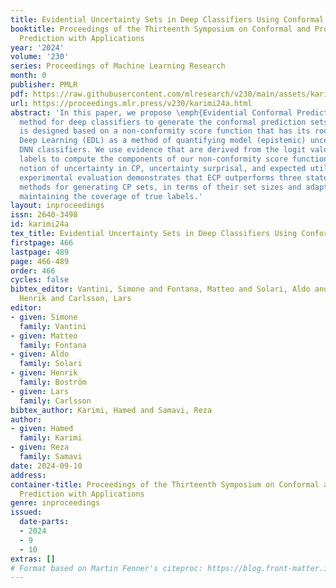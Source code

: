 ```yaml
---
title: Evidential Uncertainty Sets in Deep Classifiers Using Conformal Prediction
booktitle: Proceedings of the Thirteenth Symposium on Conformal and Probabilistic
  Prediction with Applications
year: '2024'
volume: '230'
series: Proceedings of Machine Learning Research
month: 0
publisher: PMLR
pdf: https://raw.githubusercontent.com/mlresearch/v230/main/assets/karimi24a/karimi24a.pdf
url: https://proceedings.mlr.press/v230/karimi24a.html
abstract: 'In this paper, we propose \emph{Evidential Conformal Prediction (ECP)}
  method for deep classifiers to generate the conformal prediction sets. Our method
  is designed based on a non-conformity score function that has its roots in Evidential
  Deep Learning (EDL) as a method of quantifying model (epistemic) uncertainty in
  DNN classifiers. We use evidence that are derived from the logit values of target
  labels to compute the components of our non-conformity score function: the heuristic
  notion of uncertainty in CP, uncertainty surprisal, and expected utility. Our extensive
  experimental evaluation demonstrates that ECP outperforms three state-of-the-art
  methods for generating CP sets, in terms of their set sizes and adaptivity while
  maintaining the coverage of true labels.'
layout: inproceedings
issn: 2640-3498
id: karimi24a
tex_title: Evidential Uncertainty Sets in Deep Classifiers Using Conformal Prediction
firstpage: 466
lastpage: 489
page: 466-489
order: 466
cycles: false
bibtex_editor: Vantini, Simone and Fontana, Matteo and Solari, Aldo and Bostr\"{o}m,
  Henrik and Carlsson, Lars
editor:
- given: Simone
  family: Vantini
- given: Matteo
  family: Fontana
- given: Aldo
  family: Solari
- given: Henrik
  family: Boström
- given: Lars
  family: Carlsson
bibtex_author: Karimi, Hamed and Samavi, Reza
author:
- given: Hamed
  family: Karimi
- given: Reza
  family: Samavi
date: 2024-09-10
address:
container-title: Proceedings of the Thirteenth Symposium on Conformal and Probabilistic
  Prediction with Applications
genre: inproceedings
issued:
  date-parts:
  - 2024
  - 9
  - 10
extras: []
# Format based on Martin Fenner's citeproc: https://blog.front-matter.io/posts/citeproc-yaml-for-bibliographies/
---
```

